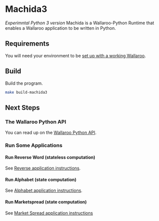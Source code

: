 # Machida3
*Experimntal Python 3 version*
Machida is a Wallaroo-Python Runtime that enables a Wallaroo application to be written in Python.

## Requirements

You will need your environment to be [set up with a working
Wallaroo](/book/getting-started/setup.md).

## Build

Build the program.

```bash
make build-machida3
```

## Next Steps

### The Wallaroo Python API

You can read up on the [Wallaroo Python API](/book/python/api.md).

### Run Some Applications

#### Run Reverse Word (stateless computation)

See [Reverse application instructions](/examples/python/reverse/README.md).

#### Run Alphabet (state computation)

See [Alphabet application instructions](/examples/python/alphabet/README.md).

#### Run Marketspread (state computation)

See [Market Spread application instructions](/examples/python/market_spread/README.md)
